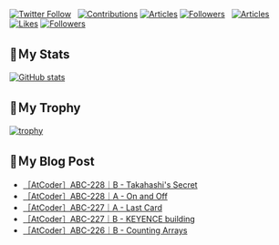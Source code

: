 [![Twitter Follow](https://img.shields.io/twitter/follow/hyperdb?label=twitter&logo=twitter&style=plastic)](https://twitter.com/hyperdb)
&nbsp;
[![Contributions](https://badgen.org/img/qiita/hyperdb/contributions?style=plastic)](https://qiita.com/hyperdb)
[![Articles](https://badgen.org/img/qiita/hyperdb/articles?style=plastic)](https://qiita.com/hyperdb)
[![Followers](https://badgen.org/img/qiita/hyperdb/followers?style=plastic)](https://qiita.com/hyperdb)
&nbsp;
[![Articles](https://badgen.org/img/zenn/hyperdb/articles)](https://zenn.dev/hyperdb)
[![Likes](https://badgen.org/img/zenn/hyperdb/likes?style=plastic)](https://zenn.dev/hyperdb)
[![Followers](https://badgen.org/img/zenn/hyperdb/followers?style=plastic)](https://zenn.dev/hyperdb)

## 🔖Ｍy Stats

[![GitHub stats](https://github-readme-stats-eight-theta.vercel.app/api?username=hyperdb&theme=radical&count_private=true&show_icons=true)](https://github.com/anuraghazra/github-readme-stats)

## 🔖Ｍy Trophy

[![trophy](https://github-profile-trophy.vercel.app/?username=hyperdb&theme=onedark)](https://github.com/ryo-ma/github-profile-trophy)

## 🔖Ｍy Blog Post

<!-- BLOG-POST-LIST:START -->
- [［AtCoder］ABC-228｜B - Takahashi&#39;s Secret](https://zenn.dev/hyperdb/articles/5727f6b3f44e82)
- [［AtCoder］ABC-228｜A - On and Off](https://zenn.dev/hyperdb/articles/53c761314aa95e)
- [［AtCoder］ABC-227｜A - Last Card](https://zenn.dev/hyperdb/articles/e1dbcf0f2e8bc6)
- [［AtCoder］ABC-227｜B - KEYENCE building](https://zenn.dev/hyperdb/articles/5ac52b584b8b51)
- [［AtCoder］ABC-226｜B - Counting Arrays](https://zenn.dev/hyperdb/articles/91eab5f42dc9c9)
<!-- BLOG-POST-LIST:END -->
